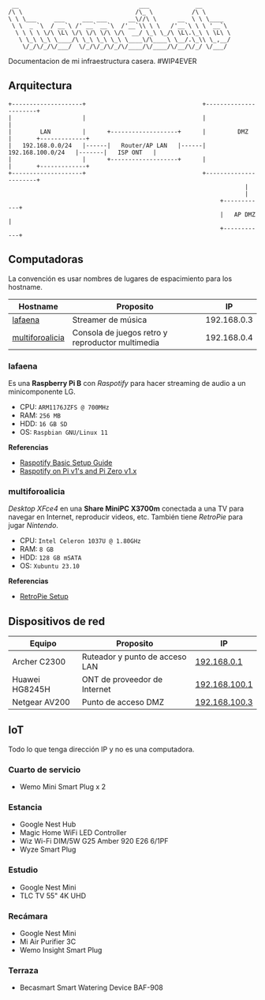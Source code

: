 ```
 __                                  ___             __
/\ \                                /\_ \           /\ \
\ \ \___     ___     ___ ___      __\//\ \      __  \ \ \____
 \ \  _ `\  / __`\ /' __` __`\  /'__`\\ \ \   /'__`\ \ \ '__`\
  \ \ \ \ \/\ \L\ \/\ \/\ \/\ \/\  __/ \_\ \_/\ \L\.\_\ \ \L\ \
   \ \_\ \_\ \____/\ \_\ \_\ \_\ \____\/\____\ \__/.\_\\ \_,__/
    \/_/\/_/\/___/  \/_/\/_/\/_/\/____/\/____/\/__/\/_/ \/___/
```

Documentacion de mi infraestructura casera. #WIP4EVER

## Arquitectura

```
+--------------------+                                 +----------------------+
|                    |                                 |                      |
|        LAN         |      +-------------------+      |         DMZ          |       +-------------+
|   192.168.0.0/24   |------|   Router/AP LAN   |------|   192.168.100.0/24   |-------|   ISP ONT   |
|                    |      +-------------------+      |                      |       +-------------+
+--------------------+                                 +----------------------+
                                                                   |
                                                                   |
                                                            +------------+
                                                            |   AP DMZ   |
                                                            +------------+
```

## Computadoras

La convención es usar nombres de lugares de espacimiento para los hostname.

| Hostname                            | Proposito                                        | IP          |
|-------------------------------------|--------------------------------------------------|-------------|
| [lafaena](#lafaena)                 | Streamer de música                               | 192.168.0.3 |
| [multiforoalicia](#multiforoalicia) | Consola de juegos retro y reproductor multimedia | 192.168.0.4 |

### lafaena

Es una **Raspberry Pi B** con *Raspotify* para hacer streaming de audio a un minicomponente LG.

- CPU: `ARM1176JZFS @ 700MHz`
- RAM: `256 MB`
- HDD: `16 GB SD`
- OS: `Raspbian GNU/Linux 11`

**Referencias**

- [Raspotify Basic Setup Guide](https://github.com/dtcooper/raspotify/wiki/Basic-Setup-Guide)
- [Raspotify on Pi v1's and Pi Zero v1.x](https://github.com/dtcooper/raspotify/wiki/Raspotify-on-Pi-v1's-and-Pi-Zero-v1.x)

### multiforoalicia

*Desktop XFce4* en una **Share MiniPC X3700m** conectada a una TV para navegar en Internet, reproducir videos, etc. También tiene *RetroPie* para jugar *Nintendo*.

- CPU: `Intel Celeron 1037U @ 1.80GHz`
- RAM: `8 GB`
- HDD: `128 GB mSATA`
- OS: `Xubuntu 23.10`

**Referencias**

- [RetroPie Setup](https://github.com/RetroPie/RetroPie-Setup)

## Dispositivos de red

| Equipo         | Proposito                      | IP                                    |
|----------------|--------------------------------|---------------------------------------|
| Archer C2300   | Ruteador y punto de acceso LAN | [192.168.0.1](http://192.168.0.1)     |
| Huawei HG8245H | ONT de proveedor de Internet   | [192.168.100.1](http://192.168.100.1) |
| Netgear AV200  | Punto de acceso DMZ            | [192.168.100.3](http://192.168.100.3) |

## IoT

Todo lo que tenga dirección IP y no es una computadora.

### Cuarto de servicio

- Wemo Mini Smart Plug x 2

### Estancia

- Google Nest Hub
- Magic Home WiFi LED Controller
- Wiz Wi-Fi DIM/5W G25 Amber 920 E26 6/1PF
- Wyze Smart Plug

### Estudio

- Google Nest Mini
- TLC TV 55" 4K UHD

### Recámara

- Google Nest Mini
- Mi Air Purifier 3C
- Wemo Insight Smart Plug

### Terraza

- Becasmart Smart Watering Device BAF-908

<!--
## WIP

### balalaika

- GCloud

### covadonga

- NAS

### cuatroveinte

- BB Black

### duxdevenecia

- RPi (Pi Hole)

### laesperanza

- TBD

### nibelungengarten

- TBD

### riodelaplata

- AWS

### saloncorona

- BB Original

### savoy

- RPi5
-->
